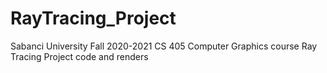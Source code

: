 # RayTracing_Project
Sabanci University Fall 2020-2021 CS 405 Computer Graphics course Ray Tracing Project code and renders
